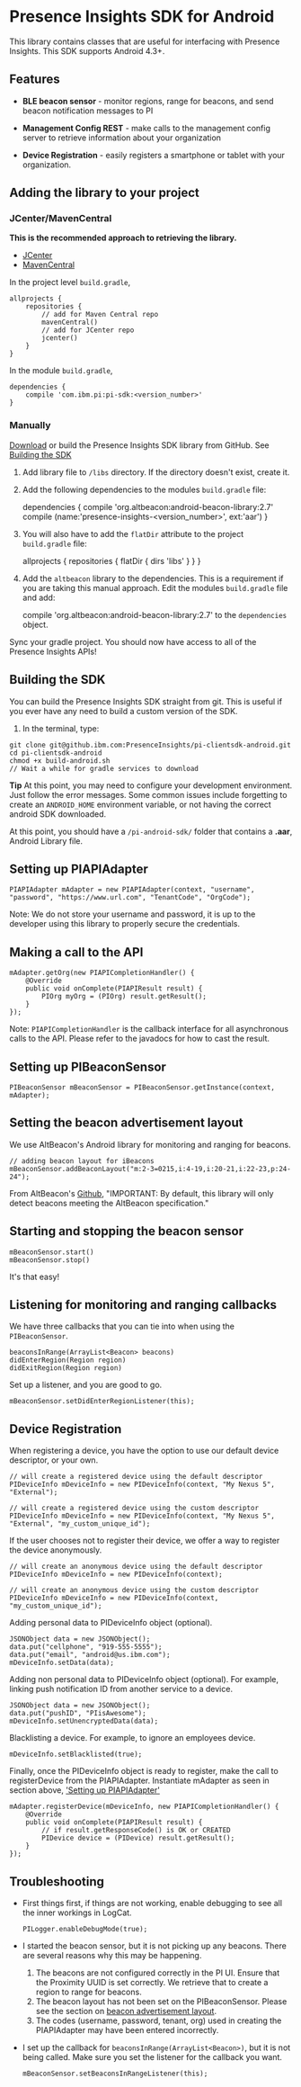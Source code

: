 # Presence Insights SDK for Android

This library contains classes that are useful for interfacing with Presence Insights. This SDK supports Android 4.3+.

## Features

* **BLE beacon sensor** - monitor regions, range for beacons, and send beacon notification messages to PI

* **Management Config REST** - make calls to the management config server to retrieve information about your organization

* **Device Registration** - easily registers a smartphone or tablet with your organization.

## Adding the library to your project

### JCenter/MavenCentral

**This is the recommended approach to retrieving the library.**

*   [JCenter](http://jcenter.bintray.com/com/ibm/pi/pi-sdk/)
*   [MavenCentral](https://repo1.maven.org/maven2/com/ibm/pi/pi-sdk/)

In the project level `build.gradle`,

    allprojects {
        repositories {
            // add for Maven Central repo
            mavenCentral()
            // add for JCenter repo
            jcenter()
        }
    }

In the module `build.gradle`,

    dependencies {
        compile 'com.ibm.pi:pi-sdk:<version_number>'
    }

### Manually

[Download](http://presenceinsights.ibmcloud.com/pidocs/mobileapps/mobile_android/) or build the Presence Insights SDK library from GitHub. See [Building the SDK](#building-the-sdk)

1. Add library file to `/libs` directory. If the directory doesn't exist, create it.

2. Add the following dependencies to the modules `build.gradle` file:

    dependencies {
        compile 'org.altbeacon:android-beacon-library:2.7'
        compile (name:'presence-insights-<version_number>', ext:'aar')
    }

3. You will also have to add the `flatDir` attribute to the project `build.gradle` file:

    allprojects {
        repositories {
            flatDir {
                dirs 'libs'
            }
        }
    }

4. Add the `altbeacon` library to the dependencies. This is a requirement if you are taking this manual approach. Edit the modules `build.gradle` file and add:

    compile 'org.altbeacon:android-beacon-library:2.7' to the `dependencies` object.

Sync your gradle project. You should now have access to all of the Presence Insights APIs!

## Building the SDK
You can build the Presence Insights SDK straight from git. This is useful if you ever have any need to build a custom version of the SDK.

1. In the terminal, type:
 
```
git clone git@github.ibm.com:PresenceInsights/pi-clientsdk-android.git
cd pi-clientsdk-android
chmod +x build-android.sh
// Wait a while for gradle services to download
```
    
**Tip** At this point, you may need to configure your development environment. Just follow the error messages. Some common issues include forgetting to create an `ANDROID_HOME` environment variable, or not having the correct android SDK downloaded. 

At this point, you should have a `/pi-android-sdk/` folder that contains a **.aar**, Android Library file.

## Setting up PIAPIAdapter <a name="pi_adapter"></a>

    PIAPIAdapter mAdapter = new PIAPIAdapter(context, "username", "password", "https://www.url.com", "TenantCode", "OrgCode");

Note: We do not store your username and password, it is up to the developer using this library to properly secure the credentials.

## Making a call to the API

    mAdapter.getOrg(new PIAPICompletionHandler() {
        @Override
        public void onComplete(PIAPIResult result) {
            PIOrg myOrg = (PIOrg) result.getResult();
        }
    });

Note: `PIAPICompletionHandler` is the callback interface for all asynchronous calls to the API. Please refer to the javadocs for how to cast the result.

## Setting up PIBeaconSensor

    PIBeaconSensor mBeaconSensor = PIBeaconSensor.getInstance(context, mAdapter);

## Setting the beacon advertisement layout <a name="beacon_layout"></a>

We use AltBeacon's Android library for monitoring and ranging for beacons.

    // adding beacon layout for iBeacons
    mBeaconSensor.addBeaconLayout("m:2-3=0215,i:4-19,i:20-21,i:22-23,p:24-24");

From AltBeacon's [Github](https://github.com/AltBeacon/android-beacon-library), "IMPORTANT: By default, this library will only detect beacons meeting the AltBeacon specification."

## Starting and stopping the beacon sensor

    mBeaconSensor.start()
    mBeaconSensor.stop()

It's that easy!

## Listening for monitoring and ranging callbacks

We have three callbacks that you can tie into when using the `PIBeaconSensor`.

    beaconsInRange(ArrayList<Beacon> beacons)
    didEnterRegion(Region region)
    didExitRegion(Region region)

Set up a listener, and you are good to go.

    mBeaconSensor.setDidEnterRegionListener(this);

## Device Registration

When registering a device, you have the option to use our default device descriptor, or your own.

    // will create a registered device using the default descriptor
    PIDeviceInfo mDeviceInfo = new PIDeviceInfo(context, "My Nexus 5", "External");

    // will create a registered device using the custom descriptor
    PIDeviceInfo mDeviceInfo = new PIDeviceInfo(context, "My Nexus 5", "External", "my_custom_unique_id");

If the user chooses not to register their device, we offer a way to register the device anonymously.
    
    // will create an anonymous device using the default descriptor
    PIDeviceInfo mDeviceInfo = new PIDeviceInfo(context);

    // will create an anonymous device using the custom descriptor
    PIDeviceInfo mDeviceInfo = new PIDeviceInfo(context, "my_custom_unique_id");

Adding personal data to PIDeviceInfo object (optional).

    JSONObject data = new JSONObject();
    data.put("cellphone", "919-555-5555");
    data.put("email", "android@us.ibm.com");
    mDeviceInfo.setData(data);

Adding non personal data to PIDeviceInfo object (optional). For example, linking push notification ID from another service to a device.

    JSONObject data = new JSONObject();
    data.put("pushID", "PIisAwesome");
    mDeviceInfo.setUnencryptedData(data);

Blacklisting a device. For example, to ignore an employees device.

    mDeviceInfo.setBlacklisted(true);

Finally, once the PIDeviceInfo object is ready to register, make the call to registerDevice from the PIAPIAdapter. Instantiate mAdapter as seen in section above, ['Setting up PIAPIAdapter'](#pi_adapter)

    mAdapter.registerDevice(mDeviceInfo, new PIAPICompletionHandler() {
        @Override
        public void onComplete(PIAPIResult result) {
            // if result.getResponseCode() is OK or CREATED
            PIDevice device = (PIDevice) result.getResult();
        }
    });

## Troubleshooting

*   First things first, if things are not working, enable debugging to see all the inner workings in LogCat.

        PILogger.enableDebugMode(true);

*   I started the beacon sensor, but it is not picking up any beacons. There are several reasons why this may be happening.
    1.  The beacons are not configured correctly in the PI UI. Ensure that the Proximity UUID is set correctly. We retrieve that to create a region to range for beacons.
    2.  The beacon layout has not been set on the PIBeaconSensor. Please see the section on [beacon advertisement layout](#beacon_layout).
    3.  The codes (username, password, tenant, org) used in creating the PIAPIAdapter may have been entered incorrectly.

*   I set up the callback for `beaconsInRange(ArrayList<Beacon>)`, but it is not being called. Make sure you set the listener for the callback you want.

        mBeaconSensor.setBeaconsInRangeListener(this);
